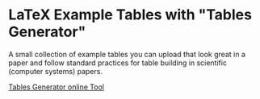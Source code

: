 # LaTeX Example Tables with "Tables Generator"

A small collection of example tables you can upload that look great in a paper and follow standard practices for table building in scientific (computer systems) papers.

[Tables Generator online Tool](https://www.tablesgenerator.com/)